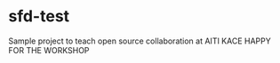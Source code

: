 sfd-test
========

Sample project to teach open source collaboration at AITI KACE HAPPY FOR THE WORKSHOP
